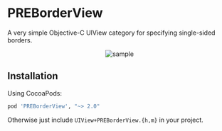 PREBorderView
=============

A very simple Objective-C UIView category for specifying single-sided borders. 

<p align="center" >
  <img src="https://raw2.github.com/pres/PREBorderView/master/sample.png" alt="sample" title="sample">
</p>

## Installation

Using CocoaPods:

```ruby
pod 'PREBorderView', "~> 2.0"
```

Otherwise just include `UIView+PREBorderView.{h,m}` in your project.

